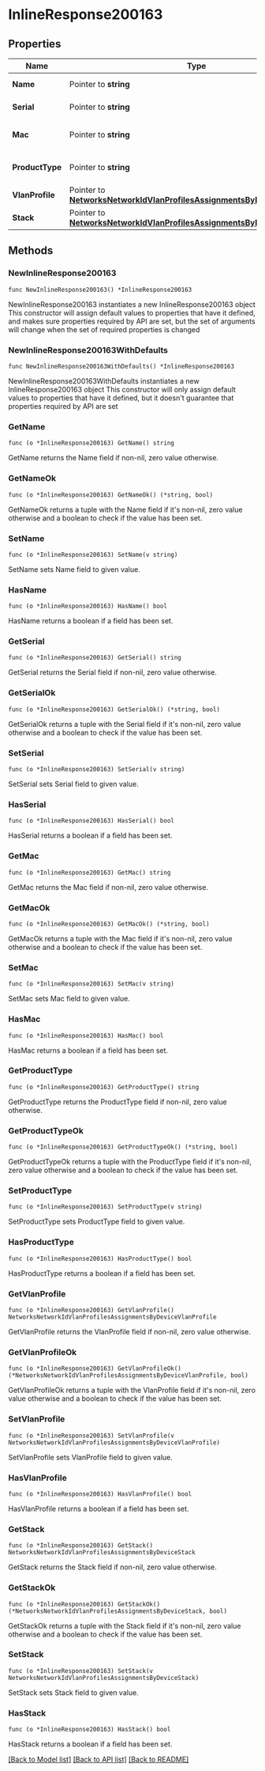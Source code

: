 # InlineResponse200163

## Properties

Name | Type | Description | Notes
------------ | ------------- | ------------- | -------------
**Name** | Pointer to **string** | Name of the Device | [optional] 
**Serial** | Pointer to **string** | Serial of the Device | [optional] 
**Mac** | Pointer to **string** | MAC address of the device | [optional] 
**ProductType** | Pointer to **string** | The product type | [optional] 
**VlanProfile** | Pointer to [**NetworksNetworkIdVlanProfilesAssignmentsByDeviceVlanProfile**](NetworksNetworkIdVlanProfilesAssignmentsByDeviceVlanProfile.md) |  | [optional] 
**Stack** | Pointer to [**NetworksNetworkIdVlanProfilesAssignmentsByDeviceStack**](NetworksNetworkIdVlanProfilesAssignmentsByDeviceStack.md) |  | [optional] 

## Methods

### NewInlineResponse200163

`func NewInlineResponse200163() *InlineResponse200163`

NewInlineResponse200163 instantiates a new InlineResponse200163 object
This constructor will assign default values to properties that have it defined,
and makes sure properties required by API are set, but the set of arguments
will change when the set of required properties is changed

### NewInlineResponse200163WithDefaults

`func NewInlineResponse200163WithDefaults() *InlineResponse200163`

NewInlineResponse200163WithDefaults instantiates a new InlineResponse200163 object
This constructor will only assign default values to properties that have it defined,
but it doesn't guarantee that properties required by API are set

### GetName

`func (o *InlineResponse200163) GetName() string`

GetName returns the Name field if non-nil, zero value otherwise.

### GetNameOk

`func (o *InlineResponse200163) GetNameOk() (*string, bool)`

GetNameOk returns a tuple with the Name field if it's non-nil, zero value otherwise
and a boolean to check if the value has been set.

### SetName

`func (o *InlineResponse200163) SetName(v string)`

SetName sets Name field to given value.

### HasName

`func (o *InlineResponse200163) HasName() bool`

HasName returns a boolean if a field has been set.

### GetSerial

`func (o *InlineResponse200163) GetSerial() string`

GetSerial returns the Serial field if non-nil, zero value otherwise.

### GetSerialOk

`func (o *InlineResponse200163) GetSerialOk() (*string, bool)`

GetSerialOk returns a tuple with the Serial field if it's non-nil, zero value otherwise
and a boolean to check if the value has been set.

### SetSerial

`func (o *InlineResponse200163) SetSerial(v string)`

SetSerial sets Serial field to given value.

### HasSerial

`func (o *InlineResponse200163) HasSerial() bool`

HasSerial returns a boolean if a field has been set.

### GetMac

`func (o *InlineResponse200163) GetMac() string`

GetMac returns the Mac field if non-nil, zero value otherwise.

### GetMacOk

`func (o *InlineResponse200163) GetMacOk() (*string, bool)`

GetMacOk returns a tuple with the Mac field if it's non-nil, zero value otherwise
and a boolean to check if the value has been set.

### SetMac

`func (o *InlineResponse200163) SetMac(v string)`

SetMac sets Mac field to given value.

### HasMac

`func (o *InlineResponse200163) HasMac() bool`

HasMac returns a boolean if a field has been set.

### GetProductType

`func (o *InlineResponse200163) GetProductType() string`

GetProductType returns the ProductType field if non-nil, zero value otherwise.

### GetProductTypeOk

`func (o *InlineResponse200163) GetProductTypeOk() (*string, bool)`

GetProductTypeOk returns a tuple with the ProductType field if it's non-nil, zero value otherwise
and a boolean to check if the value has been set.

### SetProductType

`func (o *InlineResponse200163) SetProductType(v string)`

SetProductType sets ProductType field to given value.

### HasProductType

`func (o *InlineResponse200163) HasProductType() bool`

HasProductType returns a boolean if a field has been set.

### GetVlanProfile

`func (o *InlineResponse200163) GetVlanProfile() NetworksNetworkIdVlanProfilesAssignmentsByDeviceVlanProfile`

GetVlanProfile returns the VlanProfile field if non-nil, zero value otherwise.

### GetVlanProfileOk

`func (o *InlineResponse200163) GetVlanProfileOk() (*NetworksNetworkIdVlanProfilesAssignmentsByDeviceVlanProfile, bool)`

GetVlanProfileOk returns a tuple with the VlanProfile field if it's non-nil, zero value otherwise
and a boolean to check if the value has been set.

### SetVlanProfile

`func (o *InlineResponse200163) SetVlanProfile(v NetworksNetworkIdVlanProfilesAssignmentsByDeviceVlanProfile)`

SetVlanProfile sets VlanProfile field to given value.

### HasVlanProfile

`func (o *InlineResponse200163) HasVlanProfile() bool`

HasVlanProfile returns a boolean if a field has been set.

### GetStack

`func (o *InlineResponse200163) GetStack() NetworksNetworkIdVlanProfilesAssignmentsByDeviceStack`

GetStack returns the Stack field if non-nil, zero value otherwise.

### GetStackOk

`func (o *InlineResponse200163) GetStackOk() (*NetworksNetworkIdVlanProfilesAssignmentsByDeviceStack, bool)`

GetStackOk returns a tuple with the Stack field if it's non-nil, zero value otherwise
and a boolean to check if the value has been set.

### SetStack

`func (o *InlineResponse200163) SetStack(v NetworksNetworkIdVlanProfilesAssignmentsByDeviceStack)`

SetStack sets Stack field to given value.

### HasStack

`func (o *InlineResponse200163) HasStack() bool`

HasStack returns a boolean if a field has been set.


[[Back to Model list]](../README.md#documentation-for-models) [[Back to API list]](../README.md#documentation-for-api-endpoints) [[Back to README]](../README.md)


